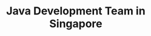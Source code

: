 ---
title: Java Development Team in Singapore
permalink: /landings/locations/singapore/developer/java
technology: Java
location: Singapore
---